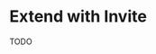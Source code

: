# Extend with Invite

<!--
https://github.com/Etherna/etherna-dapp
https://github.com/jhonsfran1165/builderai
-->

TODO
